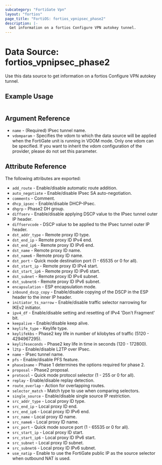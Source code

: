 ```yaml
---
subcategory: "FortiGate Vpn"
layout: "fortios"
page_title: "FortiOS: fortios_vpnipsec_phase2"
description: |-
  Get information on a fortios Configure VPN autokey tunnel.
---
```


# Data Source: fortios_vpnipsec_phase2
Use this data source to get information on a fortios Configure VPN autokey tunnel.


## Example Usage

```hcl

```

## Argument Reference

* `name` - (Required) IPsec tunnel name.
* `vdomparam` - Specifies the vdom to which the data source will be applied when the FortiGate unit is running in VDOM mode. Only one vdom can be specified. If you want to inherit the vdom configuration of the provider, please do not set this parameter.

## Attribute Reference

The following attributes are exported:

* `add_route` - Enable/disable automatic route addition.
* `auto_negotiate` - Enable/disable IPsec SA auto-negotiation.
* `comments` - Comment.
* `dhcp_ipsec` - Enable/disable DHCP-IPsec.
* `dhgrp` - Phase2 DH group.
* `diffserv` - Enable/disable applying DSCP value to the IPsec tunnel outer IP header.
* `diffservcode` - DSCP value to be applied to the IPsec tunnel outer IP header.
* `dst_addr_type` - Remote proxy ID type.
* `dst_end_ip` - Remote proxy ID IPv4 end.
* `dst_end_ip6` - Remote proxy ID IPv6 end.
* `dst_name` - Remote proxy ID name.
* `dst_name6` - Remote proxy ID name.
* `dst_port` - Quick mode destination port (1 - 65535 or 0 for all).
* `dst_start_ip` - Remote proxy ID IPv4 start.
* `dst_start_ip6` - Remote proxy ID IPv6 start.
* `dst_subnet` - Remote proxy ID IPv4 subnet.
* `dst_subnet6` - Remote proxy ID IPv6 subnet.
* `encapsulation` - ESP encapsulation mode.
* `inbound_dscp_copy` - Enable/disable copying of the DSCP in the ESP header to the inner IP header.
* `initiator_ts_narrow` - Enable/disable traffic selector narrowing for IKEv2 initiator.
* `ipv4_df` - Enable/disable setting and resetting of IPv4 'Don't Fragment' bit.
* `keepalive` - Enable/disable keep alive.
* `keylife_type` - Keylife type.
* `keylifekbs` - Phase2 key life in number of kilobytes of traffic (5120 - 4294967295).
* `keylifeseconds` - Phase2 key life in time in seconds (120 - 172800).
* `l2tp` - Enable/disable L2TP over IPsec.
* `name` - IPsec tunnel name.
* `pfs` - Enable/disable PFS feature.
* `phase1name` - Phase 1 determines the options required for phase 2.
* `proposal` - Phase2 proposal.
* `protocol` - Quick mode protocol selector (1 - 255 or 0 for all).
* `replay` - Enable/disable replay detection.
* `route_overlap` - Action for overlapping routes.
* `selector_match` - Match type to use when comparing selectors.
* `single_source` - Enable/disable single source IP restriction.
* `src_addr_type` - Local proxy ID type.
* `src_end_ip` - Local proxy ID end.
* `src_end_ip6` - Local proxy ID IPv6 end.
* `src_name` - Local proxy ID name.
* `src_name6` - Local proxy ID name.
* `src_port` - Quick mode source port (1 - 65535 or 0 for all).
* `src_start_ip` - Local proxy ID start.
* `src_start_ip6` - Local proxy ID IPv6 start.
* `src_subnet` - Local proxy ID subnet.
* `src_subnet6` - Local proxy ID IPv6 subnet.
* `use_natip` - Enable to use the FortiGate public IP as the source selector when outbound NAT is used.
